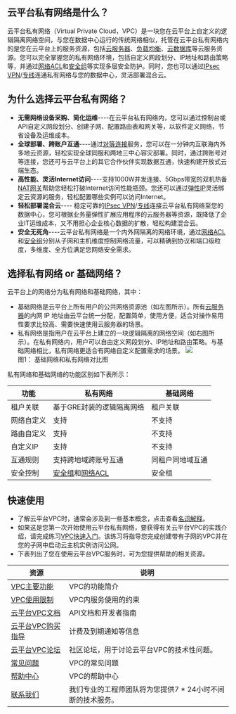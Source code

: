 ## 云平台私有网络是什么？
云平台私有网络（Virtual Private Cloud，VPC）是一块您在云平台上自定义的逻辑隔离网络空间，与您在数据中心运行的传统网络相似，托管在云平台私有网络内的是您在云平台上的服务资源，包括[云服务器](https://www.qcloud.com/doc/product/213/495)、[负载均衡](https://www.qcloud.com/doc/product/214/524)、[云数据库](https://www.qcloud.com/doc/product/236)等云服务资源。您可以完全掌握您的私有网络环境，包括自定义网段划分、IP地址和路由策略等，并通过[网络ACL](https://www.qcloud.com/doc/product/215/5132)和[安全组](https://www.qcloud.com/doc/product/213/500)等实现多层安全防护。同时，您也可以通过[IPsec VPN](https://www.qcloud.com/doc/product/215/4956)/[专线](https://www.qcloud.com/doc/product/215/4976)连通私有网络与您的数据中心，灵活部署混合云。

## 为什么选择云平台私有网络？
- **无需网络设备采购、简化运维**----在云平台私有网络内，您可以通过控制台或API自定义网段划分、创建子网、配置路由表和网关等，以软件定义网络，节省设备及运维成本。
- **全球部署、跨账户互通**----通过[对等连接](https://www.qcloud.com/doc/product/215/5000)服务，您可以在一分钟内互联海内外多地云资源，轻松实现全球同服和两地三中心容灾部署。同时，通过跨账号对等连接，您还可与云平台上的其它合作伙伴实现数据互通，快速构建开放式云端生态。
- **高性能、灵活Internet访问**----支持1000W并发连接、5Gbps带宽的双机热备[NAT网关](https://www.qcloud.com/doc/product/215/4975)帮助您轻松打破Internet访问性能瓶颈。您还可以通过[弹性IP](https://www.qcloud.com/doc/product/213/1941)灵活绑定云资源的服务，轻松配置哪些实例可以访问Internet。
- **轻松部署混合云**---- 稳定可靠的[IPsec VPN](https://www.qcloud.com/doc/product/215/4956)/[专线](https://www.qcloud.com/doc/product/215/4976)连接云平台私有网络至您的数据中心，您可根据业务量弹性扩展应用程序的云服务器等资源，既降低了企业IT运维成本，又不用担心企业核心数据的扩散，轻松构建混合云。
- **安全无死角**----云平台私有网络是一个内外网隔离的网络环境，通过[网络ACL](https://www.qcloud.com/doc/product/215/5132)和[安全组](https://www.qcloud.com/doc/product/213/500)分别从子网和主机维度控制网络流量，可以精确到协议和端口级粒度，多维度、全方位满足您网络安全需求。

## 选择私有网络 or 基础网络？
云平台上的网络分为私有网络和基础网络，其中：
- 基础网络是云平台上所有用户的公共网络资源池（如左图所示）。所有[云服务器](https://www.qcloud.com/doc/product/213/495)的内网 IP 地址由云平台统一分配，配置简单，使用方便，适合对操作易用性要求比较高、需要快速使用云服务器的场景。
- 私有网络是指用户在云平台上建立的一块逻辑隔离的网络空间（如右图所示）。在私有网络内，用户可以自由定义网段划分、IP地址和路由策略。与基础网络相比，私有网络更适合有网络自定义配置需求的场景。
![](http://imgcache.tcecqpoc.fsphere.cn/image/mccdn.qcloud.com/static/img/f1c113751199560fb87bc002b4bf0207/image.png)
    　　　　　    　　　　　  图1： 基础网络和私有网络对比图
						
私有网络和基础网络的功能区别如下表所示：

| 功能 | 私有网络| 基础网络 |
|---------|---------|---------|
| 租户关联 | 基于GRE封装的逻辑隔离网络| 租户关联 |
| 网络自定义 | 支持| 不支持|
| 路由自定义 | 支持| 不支持 |
| 自定义IP | 支持| 不支持 |
| 互通规则 |支持跨地域跨账号互通| 同租户同地域互通 |
| 安全控制　| [安全组](https://www.qcloud.com/doc/product/213/500)和[网络ACL](https://www.qcloud.com/doc/product/215/5132)| 安全组 |

## 快速使用
- 了解云平台VPC时，通常会涉及到一些基本概念，点击查看[名词解释](https://www.qcloud.com/doc/product/215/4925)。
- 如果这是您第一次开始使用云平台私有网络，要获得有关云平台VPC的实践介绍，请完成练习[VPC快速入门](https://www.qcloud.com/document/product/215/8119)。该练习将指导您完成创建带有子网的VPC并在您的子网中启动云主机实例访问公网。
- 下表列出了您在使用云平台VPC服务时，可为您提供帮助的相关资源。

| 资源 | 说明 | 
|---------|---------|
| [VPC主要功能](https://www.qcloud.com/doc/product/215/3075)  | VPC的功能简介| 
| [VPC使用限制](https://www.qcloud.com/doc/product/215/537)  | VPC内服务使用的约束| 
| [云平台VPC文档](https://www.qcloud.com/doc/api/245) | API文档和开发者指南| 
|  [云平台VPC购买指导](https://www.qcloud.com/doc/product/215/3079)| 计费及到期通知等信息|
|   [云平台VPC论坛](http://bbs.qcloud.com/forum-83-1.html)| 社区论坛，用于讨论云平台VPC的技术性问题。|
| [常见问题](https://www.qcloud.com/doc/product/215/6512)   | VPC的常见问题| 
| [帮助中心]( https://www.qcloud.com/help/page/vpc/1)| VPC的帮助中心 |
|[联系我们](https://www.qcloud.com/doc/product/282/1558)| 我们专业的工程师团队将为您提供7 * 24小时不间断的技术服务。|
